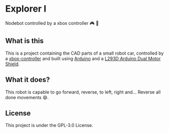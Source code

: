 # Explorer I
Nodebot controlled by a xbox controller :video_game: :space_invader:

## What is this
This is a project containing the CAD parts of a small robot car, controlled by a [xbox-controller](https://github.com/mapaiva/xbox-controller-node) and built using [Arduino](https://www.arduino.cc/) and a [L293D Arduino Dual Motor Shield](http://artofcircuits.com/product/l293d-arduino-dual-motor-shield).

## What it does?
This robot is capable to go forward, reverse, to left, right and... Reverse all done movements :smile:.

## License
This project is under the GPL-3.0 License.
